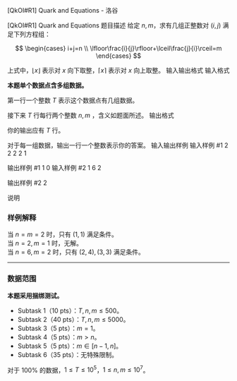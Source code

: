 



[QkOI#R1] Quark and Equations - 洛谷














[QkOI#R1] Quark and Equations
题目描述
给定 $n,m$，求有几组正整数对 $(i,j)$ 满足下列方程组：

$$
\begin{cases}
   i+j=n \\
   \lfloor\frac{i}{j}\rfloor+\lceil\frac{j}{i}\rceil=m
\end{cases}
$$

上式中，$\lfloor x\rfloor$ 表示对 $x$ 向下取整，$\lceil x\rceil$ 表示对 $x$ 向上取整。
输入输出格式
输入格式

**本题单个数据点含多组数据。**

第一行一个整数 $T$ 表示这个数据点有几组数据。

接下来 $T$ 行每行两个整数 $n,m$ ，含义如题面所述。
输出格式

你的输出应有 $T$ 行。

对于每一组数据，输出一行一个整数表示你的答案。
输入输出样例
输入样例 #1
2
2 2
2 1

输出样例 #1
1
0
输入样例 #2
1
6 2

输出样例 #2
2

说明
### 样例解释

当 $n=m=2$ 时，只有 $(1,1)$ 满足条件。  
当 $n=2,m=1$ 时，无解。  
当 $n=6,m=2$ 时，只有 $(2,4),(3,3)$ 满足条件。

---

### 数据范围

**本题采用捆绑测试。**

- Subtask 1（10 pts）：$T,n,m\le 500$。
- Subtask 2（40 pts）：$T,n,m\le 5000$。
- Subtask 3（5 pts）：$m=1$。
- Subtask 4（5 pts）：$m>n$。
- Subtask 5（5 pts）：$m\in[n-1,n]$。
- Subtask 6（35 pts）：无特殊限制。

对于 $100\%$ 的数据，$1\le T\le 10^5$，$1\le n,m\le 10^{7}$。






